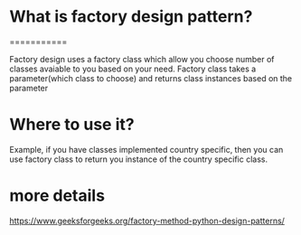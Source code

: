 # What is factory design pattern?
===========

Factory design uses a factory class which allow you choose number of classes avaiable to you based on your need.
Factory class takes a parameter(which class to choose) and returns class instances based on the parameter

# Where to use it?

Example, if you have classes implemented country specific, then you can use factory class to return you instance of 
the country specific class.

# more details

https://www.geeksforgeeks.org/factory-method-python-design-patterns/